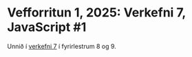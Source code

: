 # Vefforritun 1, 2025: Verkefni 7, JavaScript #1

Unnið í [verkefni 7](https://github.com/vefforritun/vef1-2025-v7) í fyrirlestrum 8 og 9.

